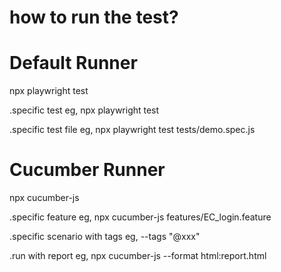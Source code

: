 how to run the test?
===================================================================
Default Runner
===================================================================


npx playwright test

.specific test eg, npx playwright test

.specific test file eg, npx playwright test tests/demo.spec.js




Cucumber Runner
===================================================================
npx cucumber-js 

.specific feature eg, npx cucumber-js features/EC_login.feature

.specific scenario with tags eg, --tags "@xxx"

.run with report  eg, npx cucumber-js --format html:report.html
